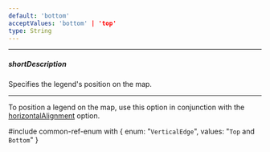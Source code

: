 ```yaml
---
default: 'bottom'
acceptValues: 'bottom' | 'top'
type: String
---
```

---
##### shortDescription
Specifies the legend's position on the map.

---
To position a legend on the map, use this option in conjunction with the [horizontalAlignment](/api-reference/20%20Data%20Visualization%20Widgets/dxVectorMap/1%20Configuration/legends/horizontalAlignment.md '/Documentation/ApiReference/Data_Visualization_Widgets/dxVectorMap/Configuration/legends/#horizontalAlignment') option.

#include common-ref-enum with {
    enum: "`VerticalEdge`",
    values: "`Top` and `Bottom`"
}